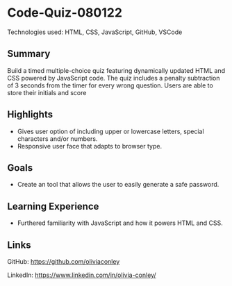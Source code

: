 # Code-Quiz-080122

Technologies used: HTML, CSS, JavaScript, GitHub, VSCode
## Summary 
Build a timed multiple-choice quiz featuring dynamically updated HTML and CSS powered by JavaScript code. The quiz includes a penalty subtraction of 3 seconds from the timer for every wrong question. Users are able to store their initials and score

## Highlights
* Gives user option of including upper or lowercase letters, special characters and/or numbers.
* Responsive user face that adapts to browser type.

## Goals 

* Create an tool that allows the user to easily generate a safe password.

## Learning Experience

* Furthered familiarity with JavaScript and how it powers HTML and CSS.

## Links

GitHub: https://github.com/oliviaconley

LinkedIn: https://www.linkedin.com/in/olivia-conley/